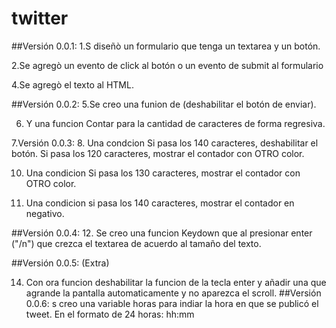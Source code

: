 # twitter
##Versión 0.0.1:
1.S diseñò un formulario que tenga un textarea y un botón.

2.Se agregò  un evento de click al botón o un evento de submit al formulario

4.Se agregò el texto al HTML.

##Versión 0.0.2:
5.Se creo una funion de  (deshabilitar el botón de enviar).

6. Y una funcion Contar para la cantidad de caracteres de forma regresiva.

7.Versión 0.0.3:
8. Una condcion Si pasa los 140 caracteres, deshabilitar el botón.
Si pasa los 120 caracteres, mostrar el contador con OTRO color.

10. Una condicion Si pasa los 130 caracteres, mostrar el contador con OTRO color.

11. Una condicion si pasa los 140 caracteres, mostrar el contador en negativo.

##Versión 0.0.4:
12. Se creo una funcion Keydown que al  presionar enter ("/n") que crezca el textarea de acuerdo al tamaño del texto.

##Versión 0.0.5: (Extra)

14. Con ora funcion deshabilitar la funcion de la tecla enter y añadir una que agrande la pantalla automaticamente y no aparezca el scroll. 
##Versión 0.0.6: 
s creo una variable horas para indiar  la hora en que se publicó el tweet. En el formato de 24 horas: hh:mm
